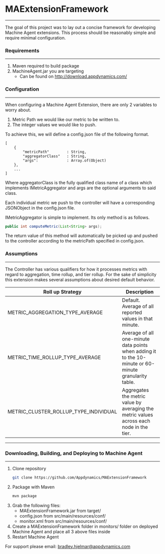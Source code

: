 # MAExtensionFramework
---
The goal of this project was to lay out a concise framework for developing Machine Agent extensions. This process should be reasonably simple and require minimal configuration.
### Requirements
---
1. Maven required to build package
2. MachineAgent.jar you are targeting 
    - Can be found on http://download.appdynamics.com/ 
### Configuration
---
When configuring a Machine Agent Extension, there are only 2 variables to worry about.
1. Metric Path we would like our metric to be written to.
2. The integer values we would like to push.

To achieve this, we will define a config.json file of the following format.
```
[    
    {
        "metricPath"        : String,
        "aggregatorClass"   : String,
        "args":             : Array.of(Object)
    },
    ...
]
```
Where aggregatorClass is the fully qualified class name of a class which implements IMetricAggregator and args are the optional arguments to said class.

Each individual metric we push to the controller will have a corresponding JSONObject in the config.json file.

IMetricAggregator is simple to implement. Its only method is as follows.
```java
public int computeMetric(List<String> args);
```
The return value of this method will automatically be picked up and pushed to the controller according to the metricPath specified in config.json. 

### Assumptions
---
The Controller has various qualifiers for how it processes metrics with regard to aggregation, time rollup, and tier rollup. For the sake of simplicity this extension makes several assumptions about desired default behavior.

| Roll up Strategy | Description |
| ------ | ------ |
| METRIC_AGGREGATION_TYPE_AVERAGE | Default. Average of all reported values in that minute. |
| METRIC_TIME_ROLLUP_TYPE_AVERAGE | Average of all one-minute data points when adding it to the 10-minute or 60-minute granularity table. |
| METRIC_CLUSTER_ROLLUP_TYPE_INDIVIDUAL | Aggregates the metric value by averaging the metric values across each node in the tier. |
---
### Downloading, Building, and Deploying to Machine Agent
---
1. Clone repository
    ```sh
    git clone https://github.com/Appdynamics/MAExtensionFramework
    ```
2. Package with Maven
    ```sh
    mvn package
    ```
3. Grab the following files:
    - MAExtensionFramework.jar from target/
    - config.json from src/main/resources/conf/ 
    - monitor.xml from src/main/resources/conf/ 
4. Create a MAExtensionFramework folder in monitors/ folder on deployed Machine Agent and place all 3 above files inside
5. Restart Machine Agent

For support please email: bradley.hjelmar@appdynamics.com

